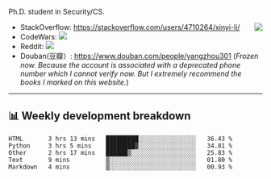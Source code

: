 Ph.D. student in Security/CS.

<img align="right" src="https://github-readme-stats.vercel.app/api?username=li-xin-yi&count_private=true&show_icons=true&hide_title=true&theme=tokyonight" />

- StackOverflow: https://stackoverflow.com/users/4710264/xinyi-li/
- CodeWars: [![](https://www.codewars.com/users/xy-li/badges/micro)](https://www.codewars.com/users/xy-li/)
- Reddit: [![](https://img.shields.io/reddit/user-karma/combined/xy-li?style=social)](https://www.reddit.com/user/xy-li/)
- Douban(豆瓣）: https://www.douban.com/people/yangzhou301  (*Frozen now. Because the account is associated with a deprecated phone number which I cannot verify now. But I extremely recommend the books I marked on this website.*)

---

## 📊 Weekly development breakdown

<!--START_SECTION:waka-->
```text
HTML       3 hrs 13 mins   █████████░░░░░░░░░░░░░░░░   36.43 % 
Python     3 hrs 5 mins    ████████▓░░░░░░░░░░░░░░░░   34.81 % 
Other      2 hrs 17 mins   ██████▒░░░░░░░░░░░░░░░░░░   25.83 % 
Text       9 mins          ▒░░░░░░░░░░░░░░░░░░░░░░░░   01.80 % 
Markdown   4 mins          ▒░░░░░░░░░░░░░░░░░░░░░░░░   00.93 % 
```
<!--END_SECTION:waka-->
